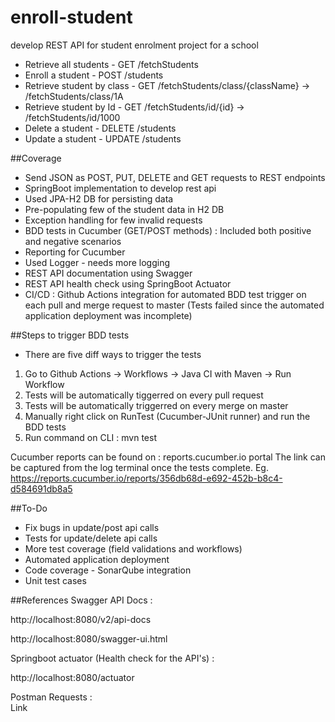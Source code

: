 # enroll-student
develop REST API for student enrolment project for a school

- Retrieve all students          - GET     /fetchStudents
- Enroll a student               - POST    /students
- Retrieve student by class      - GET     /fetchStudents/class/{className} -> /fetchStudents/class/1A
- Retrieve student by Id         - GET     /fetchStudents/id/{id} -> /fetchStudents/id/1000
- Delete a student               - DELETE  /students
- Update a student               - UPDATE  /students


##Coverage
- Send JSON as POST, PUT, DELETE and GET requests to REST endpoints
- SpringBoot implementation to develop rest api
- Used JPA-H2 DB for persisting data 
- Pre-populating few of the student data in H2 DB 
- Exception handling for few invalid requests
- BDD tests in Cucumber (GET/POST methods) : Included both positive and negative scenarios
- Reporting for Cucumber
- Used Logger - needs more logging
- REST API documentation using Swagger
- REST API health check using SpringBoot Actuator
- CI/CD : Github Actions integration for automated BDD test trigger on each pull and merge request to master
(Tests failed since the automated application deployment was incomplete)

##Steps to trigger BDD tests

- There are five diff ways to trigger the tests

1. Go to Github Actions -> Workflows -> Java CI with Maven -> Run Workflow
2. Tests will be automatically tiggerred on every pull request 
3. Tests will be automatically triggerred on every merge on master
4. Manually right click on RunTest (Cucumber-JUnit runner) and run the BDD tests
5. Run command on CLI : mvn test

Cucumber reports can be found on  : reports.cucumber.io portal
The link can be captured from the log terminal once the tests complete.
Eg. https://reports.cucumber.io/reports/356db68d-e692-452b-b8c4-d584691db8a5


##To-Do

- Fix bugs in update/post api calls
- Tests for update/delete api calls
- More test coverage (field validations and workflows)
- Automated application deployment
- Code coverage - SonarQube integration
- Unit test cases


##References
Swagger API Docs : 

http://localhost:8080/v2/api-docs

http://localhost:8080/swagger-ui.html

Springboot actuator (Health check for the API's) :

http://localhost:8080/actuator

Postman Requests :  
Link